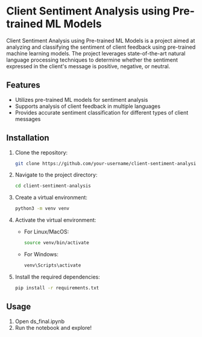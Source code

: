 # Client Sentiment Analysis using Pre-trained ML Models

Client Sentiment Analysis using Pre-trained ML Models is a project aimed at analyzing and classifying the sentiment of client feedback using pre-trained machine learning models. The project leverages state-of-the-art natural language processing techniques to determine whether the sentiment expressed in the client's message is positive, negative, or neutral.

## Features

- Utilizes pre-trained ML models for sentiment analysis
- Supports analysis of client feedback in multiple languages
- Provides accurate sentiment classification for different types of client messages

## Installation

1. Clone the repository:

   ```bash
   git clone https://github.com/your-username/client-sentiment-analysis.git
   ```

2. Navigate to the project directory:

   ```bash
   cd client-sentiment-analysis
   ```

3. Create a virtual environment:

   ```bash
   python3 -m venv venv
   ```

4. Activate the virtual environment:

   - For Linux/MacOS:

     ```bash
     source venv/bin/activate
     ```

   - For Windows:

     ```bash
     venv\Scripts\activate
     ```

5. Install the required dependencies:

   ```bash
   pip install -r requirements.txt
   ```

## Usage

1. Open ds_final.ipynb
2. Run the notebook and explore!
